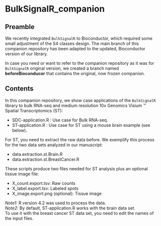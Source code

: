 # BulkSignalR_companion


## Preamble

We recently integrated `BulkSignalR` to Bioconductor, which required some
small adjustment of the S4 classes design. The main branch of this
companion repository has been adapted to the updated, Bioconductor
version of our library.

In case you need or want to refer to the companion repository as it was
for `BulkSignalR` original version, we created a branch named
**beforeBioconducor** that contains the original, now frozen companion.


## Contents

In this companion repository, we show case applications of the `BulkSignalR`
library to bulk RNA-seq and medium resolution 10x Genomics Visium :tm:
Spatial Transcriptomics (ST):

- SDC-application.R : Use case for Bulk RNA-seq.
- ST-application.R :  Use case for ST using a mouse brain example (see below).

For ST, you need to extract the raw data before. We exemplify this process
for the two data sets analyzed in our manuscript:

- data.extraction.st.Brain.R
- data.extraction.st.BreastCancer.R 

These scripts produce two files needed for ST analysis plus an optional tissue
image file:

- X_count.export.tsv: Raw counts
- X_label.export.tsv: Labeled spots
- X_image.export.png (optional): Tissue image

_Note1:_ R version 4.2 was used to process the data.  
_Note2:_ By default, ST-application.R works with the brain data set.  
To use it with the breast cancer ST data set, you need to edit the
names of the input files.
